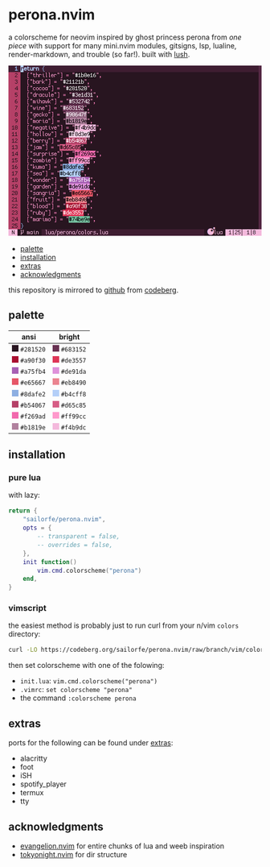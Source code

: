 # perona.nvim

a colorscheme for neovim inspired by ghost princess perona from *one piece* with support for many mini.nvim modules, gitsigns, lsp, lualine, render-markdown, and trouble (so far!). built with [lush](https://github.com/rktjmp/lush.nvim/).

<div align="center">
<img src="assets/grim.png" alt="perona">
</div>

- <a href="#palette">palette</a>
- <a href="#installation">installation</a>
- <a href="#extras">extras</a>
- <a href="#acknowledgments">acknowledgments</a>

this repository is mirrored to [github](https://github.com/sailorfe/perona.nvim) from [codeberg](https://codeberg.org/sailorfe/perona.nvim).

<a name="palette"></a>
## palette

| ansi                                  | bright                                |
| ------------------------------------- | ------------------------------------- |
| ![281520](assets/00.png) `#281520`    | ![683152](assets/08.png) `#683152`    |
| ![a90f30](assets/01.png) `#a90f30`    | ![de3557](assets/09.png) `#de3557`    |
| ![a75fb4](assets/02.png) `#a75fb4`    | ![de91da](assets/10.png) `#de91da`    |
| ![e65667](assets/03.png) `#e65667`    | ![eb8490](assets/11.png) `#eb8490`    |
| ![8dafe2](assets/04.png) `#8dafe2`    | ![b4cff8](assets/12.png) `#b4cff8`    |
| ![b54067](assets/05.png) `#b54067`    | ![d65c85](assets/13.png) `#d65c85`    |
| ![f269ad](assets/06.png) `#f269ad`    | ![ff99cc](assets/14.png) `#ff99cc`    |
| ![b1819e](assets/07.png) `#b1819e`    | ![f4b9dc](assets/15.png) `#f4b9dc`    |

<a name="installation"></a>
## installation

### pure lua

with lazy:

```lua
return {
	"sailorfe/perona.nvim",
	opts = {
		-- transparent = false,
		-- overrides = false,
	},
	init function()
		vim.cmd.colorscheme("perona")
	end,
}
```

### vimscript

the easiest method is probably just to run curl from your n/vim `colors` directory:

```sh
curl -LO https://codeberg.org/sailorfe/perona.nvim/raw/branch/vim/colors/perona.vim
```

then set colorscheme with one of the folowing:

- `init.lua`: `vim.cmd.colorscheme("perona")`
- `.vimrc`: `set colorscheme "perona"`
- the command  `:colorscheme perona`

<a name="extras"></a>
## extras

ports for the following can be found under [extras](https://codeberg.org/sailorfe/perona.nvim/src/branch/main/extras):

- alacritty
- foot
- iSH
- spotify_player
- termux
- tty

<a name="acknowledgments"></a>
## acknowledgments

- [evangelion.nvim](https://github.com/xero/evangelion.nvim) for entire chunks of lua and weeb inspiration
- [tokyonight.nvim](https://github.com/folke/tokyonight.nvim) for dir structure
